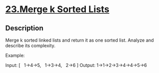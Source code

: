 # [23.Merge k Sorted Lists](https://leetcode.com/problems/merge-k-sorted-lists/)
        
## Description
        
Merge k sorted linked lists and return it as one sorted list. Analyze and describe its complexity.

Example:


Input:
[
&nbsp; 1-&gt;4-&gt;5,
&nbsp; 1-&gt;3-&gt;4,
&nbsp; 2-&gt;6
]
Output: 1-&gt;1-&gt;2-&gt;3-&gt;4-&gt;4-&gt;5-&gt;6

